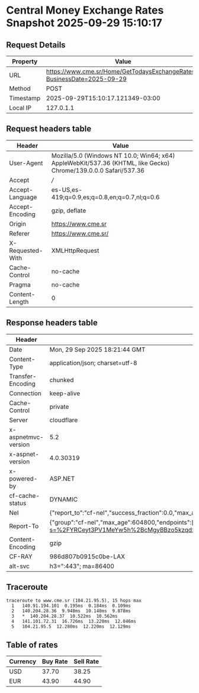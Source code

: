 # Central Money Exchange Rates Snapshot 2025-09-29 15:10:17
## Request Details

| Property | Value |
|----------|-------|
| URL | https://www.cme.sr/Home/GetTodaysExchangeRates/?BusinessDate=2025-09-29 |
| Method | POST |
| Timestamp | 2025-09-29T15:10:17.121349-03:00 |
| Local IP | 127.0.1.1 |
    
## Request headers table

| Header | Value |
|--------|-------|
| User-Agent | Mozilla/5.0 (Windows NT 10.0; Win64; x64) AppleWebKit/537.36 (KHTML, like Gecko) Chrome/139.0.0.0 Safari/537.36 |
| Accept | */* |
| Accept-Language | es-US,es-419;q=0.9,es;q=0.8,en;q=0.7,nl;q=0.6 |
| Accept-Encoding | gzip, deflate |
| Origin | https://www.cme.sr |
| Referer | https://www.cme.sr/ |
| X-Requested-With | XMLHttpRequest |
| Cache-Control | no-cache |
| Pragma | no-cache |
| Content-Length | 0 |

    
## Response headers table
| Header | Value |
|--------|-------|
| Date | Mon, 29 Sep 2025 18:21:44 GMT |
| Content-Type | application/json; charset=utf-8 |
| Transfer-Encoding | chunked |
| Connection | keep-alive |
| Cache-Control | private |
| Server | cloudflare |
| x-aspnetmvc-version | 5.2 |
| x-aspnet-version | 4.0.30319 |
| x-powered-by | ASP.NET |
| cf-cache-status | DYNAMIC |
| Nel | {"report_to":"cf-nel","success_fraction":0.0,"max_age":604800} |
| Report-To | {"group":"cf-nel","max_age":604800,"endpoints":[{"url":"https://a.nel.cloudflare.com/report/v4?s=%2FYRCeyt3PV1MeYw5h%2BcMgyBBzo5kzqdxF%2BTUgUmg9tWz0S0XpfvPWiVptSkZr1pZhTO5yK%2B48BmIW7%2BXSXW%2B9ByjH%2B4%2Fxbp5DUI%3D"}]} |
| Content-Encoding | gzip |
| CF-RAY | 986d807b0915c0be-LAX |
| alt-svc | h3=":443"; ma=86400 |

## Traceroute 

```
traceroute to www.cme.sr (104.21.95.5), 15 hops max
  1   140.91.194.101  0.195ms  0.184ms  0.109ms 
  2   140.204.28.36  9.948ms  10.140ms  9.878ms 
  3   *  140.204.28.37  10.522ms  10.562ms 
  4   141.101.72.31  16.726ms  13.220ms  12.046ms 
  5   104.21.95.5  12.280ms  12.220ms  12.129ms 

```


## Table of rates

| Currency | Buy Rate | Sell Rate |
|----------|----------|-----------|
| USD | 37.70 | 38.25 |
| EUR | 43.90 | 44.90 |
